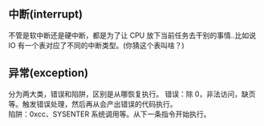 ## 中断(interrupt)

不管是软中断还是硬中断，都是为了让 CPU 放下当前任务去干别的事情..比如说 IO
有一个表对应了不同的中断类型。(你猜这个表叫啥？)

## 异常(exception)

分为两大类，错误和陷阱，区别是从哪恢复执行。
错误：除 0，非法访问，缺页等。触发错误处理，然后再从会产出错误的代码执行。  
陷阱：0xcc、SYSENTER 系统调用等。从下一条指令开始执行。
